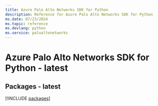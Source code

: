 ```yaml
---
title: Azure Palo Alto Networks SDK for Python
description: Reference for Azure Palo Alto Networks SDK for Python
ms.date: 07/23/2024
ms.topic: reference
ms.devlang: python
ms.service: paloaltonetworks
---
```

# Azure Palo Alto Networks SDK for Python - latest
## Packages - latest
[!INCLUDE [packages](palo-alto-networks-index.md)]